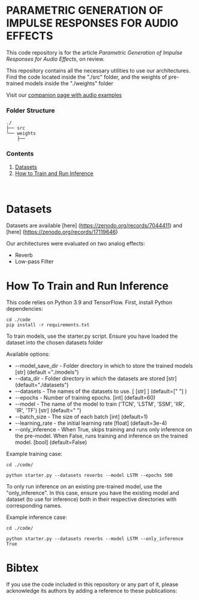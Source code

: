 # PARAMETRIC GENERATION OF IMPULSE RESPONSES FOR AUDIO EFFECTS

This code repository is for the article _Parametric Generation of Impulse Responses for Audio Effects_, on review.

This repository contains all the necessary utilities to use our architectures. Find the code located inside the "./src" folder, and the weights of pre-trained models inside the "./weights" folder

Visit our [companion page with audio examples](https://riccardovib.github.io/NIRGeneration_pages/)

### Folder Structure

```
./
├── src
└── weights
    ├── 
```

### Contents

1. [Datasets](#datasets)
2. [How to Train and Run Inference](#how-to-train-and-run-inference)

<br/>

# Datasets

Datasets are available [here] (https://zenodo.org/records/7044411) and [here] (https://zenodo.org/records/17119646)

Our architectures were evaluated on two analog effects: 
- Reverb 
- Low-pass Filter


# How To Train and Run Inference 

This code relies on Python 3.9 and TensorFlow.
First, install Python dependencies:
```
cd ./code
pip install -r requirements.txt
```

To train models, use the starter.py script.
Ensure you have loaded the dataset into the chosen datasets folder

Available options: 
* --model_save_dir - Folder directory in which to store the trained models [str] (default ="./models")
* --data_dir - Folder directory in which the datasets are stored [str] (default="./datasets")
* --datasets - The names of the datasets to use. [ [str] ] (default=[" "] )
* --epochs - Number of training epochs. [int] (default=60)
* --model - The name of the model to train ('TCN', 'LSTM', 'SSM', 'IIR', 'IR', 'TF') [str] (default=" ")
* --batch_size - The size of each batch [int] (default=1)
* --learning_rate - the initial learning rate [float] (default=3e-4)
* --only_inference - When True, skips training and runs only inference on the pre-model. When False, runs training and inference on the trained model. [bool] (default=False)
 

Example training case: 
```
cd ./code/

python starter.py --datasets reverbs --model LSTM --epochs 500
```

To only run inference on an existing pre-trained model, use the "only_inference". In this case, ensure you have the existing model and dataset (to use for inference) both in their respective directories with corresponding names.

Example inference case:
```
cd ./code/

python starter.py --datasets reverbs --model LSTM --only_inference True
```


# Bibtex

If you use the code included in this repository or any part of it, please acknowledge 
its authors by adding a reference to these publications:

```

```
